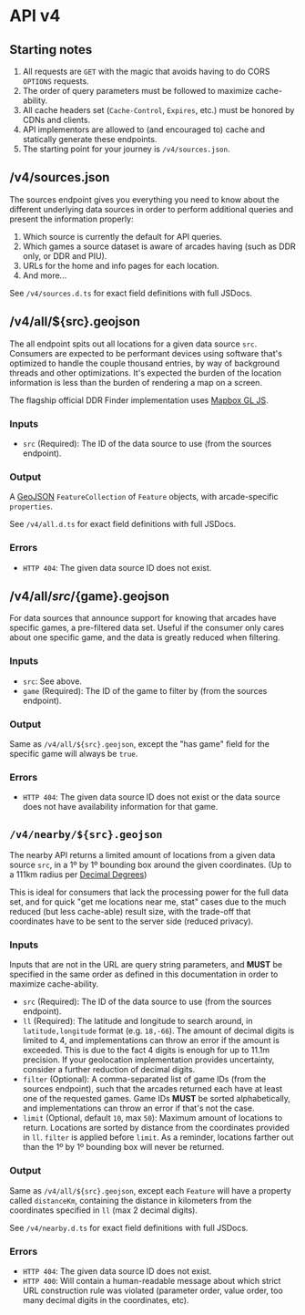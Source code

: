 # API v4

## Starting notes
1. All requests are `GET` with the magic that avoids having to do CORS `OPTIONS` requests.
2. The order of query parameters must be followed to maximize cache-ability.
3. All cache headers set (`Cache-Control`, `Expires`, etc.) must be honored by CDNs and clients.
4. API implementors are allowed to (and encouraged to) cache and statically generate these endpoints.
5. The starting point for your journey is `/v4/sources.json`.


## /v4/sources.json
The sources endpoint gives you everything you need to know about the different underlying data sources in order to
perform additional queries and present the information properly:
1. Which source is currently the default for API queries.
2. Which games a source dataset is aware of arcades having (such as DDR only, or DDR and PIU).
3. URLs for the home and info pages for each location.
4. And more...

See `/v4/sources.d.ts` for exact field definitions with full JSDocs.


## /v4/all/${src}.geojson
The all endpoint spits out all locations for a given data source `src`.
Consumers are expected to be performant devices using software that's optimized to handle the couple thousand entries,
by way of background threads and other optimizations.
It's expected the burden of the location information is less than the burden of rendering a map on a screen.

The flagship official DDR Finder implementation uses [Mapbox GL JS](https://docs.mapbox.com/mapbox-gl-js/guides).

### Inputs
- `src` (Required): The ID of the data source to use (from the sources endpoint).

### Output
A [GeoJSON](https://geojson.org/) `FeatureCollection` of `Feature` objects, with arcade-specific `properties`.

See `/v4/all.d.ts` for exact field definitions with full JSDocs.

### Errors
- `HTTP 404`: The given data source ID does not exist.


## /v4/all/${src}/${game}.geojson
For data sources that announce support for knowing that arcades have specific games, a pre-filtered data set.
Useful if the consumer only cares about one specific game, and the data is greatly reduced when filtering.

### Inputs
- `src`: See above.
- `game` (Required): The ID of the game to filter by (from the sources endpoint).

### Output
Same as `/v4/all/${src}.geojson`, except the "has game" field for the specific game will always be `true`.

### Errors
- `HTTP 404`: The given data source ID does not exist or
  the data source does not have availability information for that game.


## `/v4/nearby/${src}.geojson`
The nearby API returns a limited amount of locations from a given data source `src`,
in a 1º by 1º bounding box around the given coordinates.
(Up to a 111km radius per [Decimal Degrees](https://en.wikipedia.org/wiki/Decimal_degrees))

This is ideal for consumers that lack the processing power for the full data set, and for quick
"get me locations near me, stat" cases due to the much reduced (but less cache-able) result size,
with the trade-off that coordinates have to be sent to the server side (reduced privacy).

### Inputs
Inputs that are not in the URL are query string parameters, and **MUST** be specified in the same order
as defined in this documentation in order to maximize cache-ability.
- `src` (Required): The ID of the data source to use (from the sources endpoint).
- `ll` (Required): The latitude and longitude to search around, in `latitude,longitude` format (e.g. `18,-66`).
  The amount of decimal digits is limited to 4, and implementations can throw an error if the amount is exceeded.
  This is due to the fact 4 digits is enough for up to 11.1m precision.
  If your geolocation implementation provides uncertainty, consider a further reduction of decimal digits.
- `filter` (Optional): A comma-separated list of game IDs (from the sources endpoint), such that the arcades returned
  each have at least one of the requested games. Game IDs **MUST** be sorted alphabetically, and implementations can
  throw an error if that's not the case.
- `limit` (Optional, default `10`, max `50`): Maximum amount of locations to return.
  Locations are sorted by distance from the coordinates provided in `ll`. `filter` is applied before `limit`.
  As a reminder, locations farther out than the 1º by 1º bounding box will never be returned.

### Output
Same as `/v4/all/${src}.geojson`, except each `Feature` will have a property called `distanceKm`,
containing the distance in kilometers from the coordinates specified in `ll` (max 2 decimal digits).

See `/v4/nearby.d.ts` for exact field definitions with full JSDocs.

### Errors
- `HTTP 404`: The given data source ID does not exist.
- `HTTP 400`: Will contain a human-readable message about which strict URL construction rule was violated
  (parameter order, value order, too many decimal digits in the coordinates, etc).
